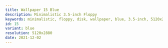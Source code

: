 ```yaml
---
title: Wallpaper 15 Blue
description: Minimalistic 3.5-inch Floppy 
keywords: minimalistic, floppy, disk, wallpaper, blue, 3.5-inch, 5120x2880, desktop, wallpapers
id: 15
variant: blue
resolution: 5120x2880
date: 2021-12-02
---
```

